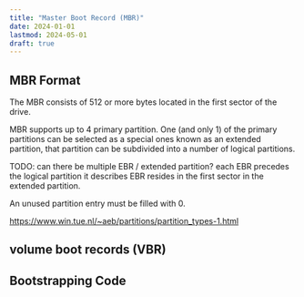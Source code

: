 ```yaml
---
title: "Master Boot Record (MBR)"
date: 2024-01-01
lastmod: 2024-05-01
draft: true
---
```


## MBR Format

The MBR consists of 512 or more bytes located in the first sector of the drive.

MBR supports up to 4 primary partition.
One (and only 1) of the primary partitions can be selected as a special ones known as an extended partition, 
that partition can be subdivided into a number of logical partitions.

TODO: can there be multiple EBR / extended partition?
each EBR precedes the logical partition it describes
EBR resides in the first sector in the extended partition.

An unused partition entry must be filled with 0.

https://www.win.tue.nl/~aeb/partitions/partition_types-1.html


## volume boot records (VBR)

## Bootstrapping Code

